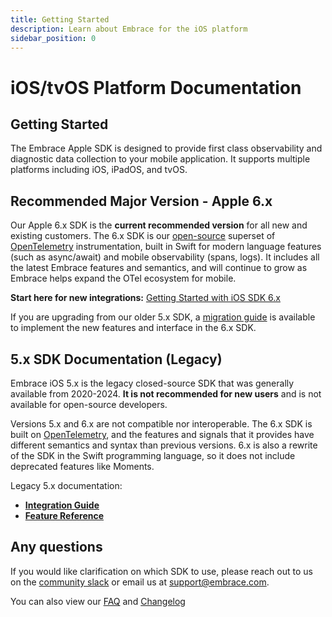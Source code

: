 ```yaml
---
title: Getting Started
description: Learn about Embrace for the iOS platform
sidebar_position: 0
---
```


# iOS/tvOS Platform Documentation

## Getting Started

The Embrace Apple SDK is designed to provide first class observability and diagnostic data collection to your mobile application. It supports multiple platforms including iOS, iPadOS, and tvOS.

## Recommended Major Version - Apple 6.x

Our Apple 6.x SDK is the **current recommended version** for all new and existing customers. The 6.x SDK is our [open-source](https://github.com/embrace-io/embrace-apple-sdk) superset of [OpenTelemetry](https://opentelemetry.io) instrumentation, built in Swift for modern language features (such as async/await) and mobile observability (spans, logs). It includes all the latest Embrace features and semantics, and will continue to grow as Embrace helps expand the OTel ecosystem for mobile.

**Start here for new integrations:** [Getting Started with iOS SDK 6.x](/docs/ios/6x/getting-started/index.md)

If you are upgrading from our older 5.x SDK, a [migration guide](/docs/ios/6x/getting-started/migration-guide.md) is available to implement the new features and interface in the 6.x SDK.

## 5.x SDK Documentation (Legacy)

Embrace iOS 5.x is the legacy closed-source SDK that was generally available from 2020-2024. **It is not recommended for new users** and is not available for open-source developers.

Versions 5.x and 6.x are not compatible nor interoperable. The 6.x SDK is built on [OpenTelemetry](https://opentelemetry.io), and the features and signals that it provides have different semantics and syntax than previous versions. 6.x is also a rewrite of the SDK in the Swift programming language, so it does not include deprecated features like Moments.

Legacy 5.x documentation:

- [**Integration Guide**](./5x/integration/)
- [**Feature Reference**](./5x/features/)

## Any questions

If you would like clarification on which SDK to use, please reach out to us on the [community slack](https://community.embrace.io) or email us at [support@embrace.com](mailto:support@embrace.com).

You can also view our [FAQ](/ios/faq/) and [Changelog](/ios/changelog/)
